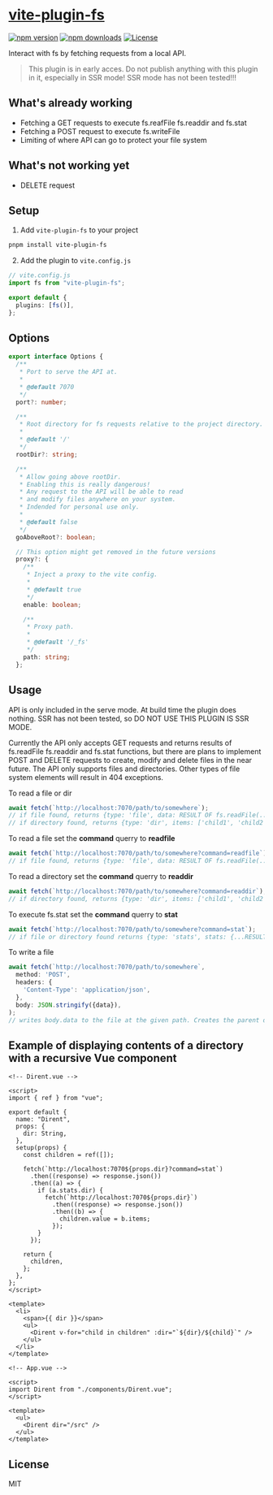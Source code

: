 # [vite-plugin-fs](https://npmjs.com/package/vite-plugin-fs)

[![npm version][npm-version-src]][npm-version-href]
[![npm downloads][npm-downloads-src]][npm-downloads-href]
[![License][license-src]][license-href]

Interact with fs by fetching requests from a local API.

> This plugin is in early acces. Do not publish anything with this plugin in it, especially in SSR mode! SSR mode has not been tested!!!

## What's already working

- Fetching a GET requests to execute fs.reafFile fs.readdir and fs.stat
- Fetching a POST request to execute fs.writeFile
- Limiting of where API can go to protect your file system

## What's not working yet

- DELETE request

## Setup

1. Add `vite-plugin-fs` to your project

```bash
pnpm install vite-plugin-fs
```

2. Add the plugin to `vite.config.js`

```ts
// vite.config.js
import fs from "vite-plugin-fs";

export default {
  plugins: [fs()],
};
```

## Options

```ts
export interface Options {
  /**
   * Port to serve the API at.
   *
   * @default 7070
   */
  port?: number;

  /**
   * Root directory for fs requests relative to the project directory.
   *
   * @default '/'
   */
  rootDir?: string;

  /**
   * Allow going above rootDir.
   * Enabling this is really dangerous!
   * Any request to the API will be able to read
   * and modify files anywhere on your system.
   * Indended for personal use only.
   *
   * @default false
   */
  goAboveRoot?: boolean;

  // This option might get removed in the future versions
  proxy?: {
    /**
     * Inject a proxy to the vite config.
     *
     * @default true
     */
    enable: boolean;

    /**
     * Proxy path.
     *
     * @default '/_fs'
     */
    path: string;
  };
```

## Usage

API is only included in the serve mode. At build time the plugin does nothing. SSR has not been tested, so DO NOT USE THIS PLUGIN IS SSR MODE.

Currently the API only accepts GET requests and returns results of fs.readFile fs.readdir and fs.stat functions, but there are plans to implement POST and DELETE requests to create, modify and delete files in the near future. The API only supports files and directories. Other types of file system elements will result in 404 exceptions.

To read a file or dir

```ts
await fetch(`http://localhost:7070/path/to/somewhere`);
// if file found, returns {type: 'file', data: RESULT OF fs.readFile(.../path/to/somewhere)}
// if directory found, returns {type: 'dir', items: ['child1', 'child2'...]}
```

To read a file set the **command** querry to **readfile**

```ts
await fetch(`http://localhost:7070/path/to/somewhere?command=readfile`);
// if file found, returns {type: 'file', data: RESULT OF fs.readFile(.../path/to/somewhere)}
```

To read a directory set the **command** querry to **readdir**

```ts
await fetch(`http://localhost:7070/path/to/somewhere?command=readdir`);
// if directory found, returns {type: 'dir', items: ['child1', 'child2'...]}
```

To execute fs.stat set the **command** querry to **stat**

```ts
await fetch(`http://localhost:7070/path/to/somewhere?command=stat`);
// if file or directory found returns {type: 'stats', stats: {...RESULTS_OF fs.stat(), dir: RESULT OF fs.stat().isDirectory()}}
```

To write a file

```ts
await fetch(`http://localhost:7070/path/to/somewhere`,
  method: 'POST',
  headers: {
    'Content-Type': 'application/json',
  },
  body: JSON.stringify({data}),
);
// writes body.data to the file at the given path. Creates the parent directories if they don't already exist.
```

## Example of displaying contents of a directory with a recursive Vue component

```vue
<!-- Dirent.vue -->

<script>
import { ref } from "vue";

export default {
  name: "Dirent",
  props: {
    dir: String,
  },
  setup(props) {
    const children = ref([]);

    fetch(`http://localhost:7070${props.dir}?command=stat`)
      .then((response) => response.json())
      .then((a) => {
        if (a.stats.dir) {
          fetch(`http://localhost:7070${props.dir}`)
            .then((response) => response.json())
            .then((b) => {
              children.value = b.items;
            });
        }
      });

    return {
      children,
    };
  },
};
</script>

<template>
  <li>
    <span>{{ dir }}</span>
    <ul>
      <Dirent v-for="child in children" :dir="`${dir}/${child}`" />
    </ul>
  </li>
</template>
```

```vue
<!-- App.vue -->

<script>
import Dirent from "./components/Dirent.vue";
</script>

<template>
  <ul>
    <Dirent dir="/src" />
  </ul>
</template>
```

## License

MIT

<!-- Badges -->

[npm-version-src]: https://img.shields.io/npm/v/vite-plugin-fs/latest.svg
[npm-version-href]: https://npmjs.com/package/vite-plugin-fs
[npm-downloads-src]: https://img.shields.io/npm/dm/vite-plugin-fs.svg
[npm-downloads-href]: https://npmjs.com/package/vite-plugin-fs
[license-src]: https://img.shields.io/npm/l/nuxt-content-writer.svg
[license-href]: https://npmjs.com/package/nuxt-content-writer
